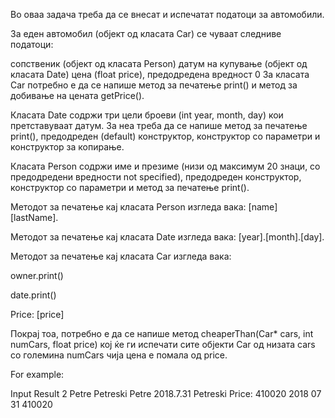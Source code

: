 Во оваа задача треба да се внесат и испечатат податоци за автомобили.

За еден автомобил (објект од класата Car) се чуваат следниве податоци:

сопственик (објект од класата Person)
датум на купување (објект од класата Date)
цена (float price), предодредена вредност 0
За класата Car потребно е да се напише метод за печатење print() и метод за добивање на цената getPrice().

Класата Date содржи три цели броеви (int year, month, day) кои претставуваат датум. За неа треба да се напише метод за печатење print(), предодреден (default) конструктор, конструктор со параметри и конструктор за копирање.

Класата Person содржи име и презиме (низи од максимум 20 знаци, со предодредени вредности not specified), предодреден конструктор, конструктор со параметри и метод за печатење print().

Методот за печатење кај класата Person изгледа вака: [name] [lastName].

Методот за печатење кај класата Date изгледа вака: [year].[month].[day].

Методот за печатење кај класата Car изгледа вака:

owner.print()

date.print()

Price: [price]

Покрај тоа, потребно е да се напише метод cheaperThan(Car* cars, int numCars, float price) кој ќе ги испечати сите објекти Car од низата cars со големина numCars чија цена е помала од price.

For example:

Input		Result
2		Petre Petreski
Petre		2018.7.31
Petreski	Price: 410020
2018
07
31
410020

